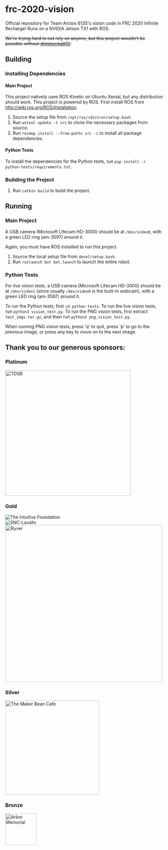 # frc-2020-vision

Official repository for Team Arctos 6135's vision code in FRC 2020 Infinite Recharge! Runs on a NVIDIA Jetson TX1 with ROS.

~~We're trying hard to not rely on anyone, but this project wouldn't be possible without [@mincrmatt12](https://github.com/mincrmatt12).~~

## Building

### Installing Dependencies

#### Main Project

This project natively uses ROS Kinetic on Ubuntu Xenial, but any distribution should work.
This project is powered by ROS. First install ROS from http://wiki.ros.org/ROS/Installation.

1. Source the setup file from `/opt/ros/<distro>/setup.bash`.
2. Run `wstool update -t src` to clone the necessary packages from source.
3. Run `rosdep install --from-paths src -i` to install all package dependencies.

#### Python Tests

To install the dependencies for the Python tests, run `pip install -r python-tests/requirements.txt`.

### Building the Project

1. Run `catkin build` to build the project.

## Running

### Main Project

A USB camera (Microsoft Lifecam HD-3000) should be at `/dev/video0`, with a green LED ring (am-3597) around it.

Again, you must have ROS installed to run this project.

1. Source the local setup file from `devel/setup.bash`.
2. Run `roslaunch bot bot.launch` to launch the entire robot.

### Python Tests

For live vision tests, a USB camera (Microsoft Lifecam HD-3000) should be at `/dev/video1` (since usually `/dev/video0` is the built-in webcam), with a green LED ring (am-3597) around it.

To run the Python tests, first `cd python-tests`.
To run the live vision tests, run `python3 vision_test.py`.
To run the PNG vision tests, first extract `test_imgs.tar.gz`, and then run `python3 png_vision_test.py`.

When running PNG vision tests, press 'q' to quit, press 'p' to go to the previous image, or press any key to move on to the next image.

## Thank you to our generous sponsors:
### Platinum
<img alt="TDSB" src="https://upload.wikimedia.org/wikipedia/en/thumb/6/60/Toronto_District_School_Board_Logo.svg/1200px-Toronto_District_School_Board_Logo.svg.png" height="400"/>

### Gold
<img alt="The Intuitive Foundation" src="https://images.squarespace-cdn.com/content/v1/575036b345bf2183563cd328/1564584203054-4XAQJMKZAM1FZKPP71ST/ke17ZwdGBToddI8pDm48kElPbZlriv4ByvPLLYTs3rRZw-zPPgdn4jUwVcJE1ZvWhcwhEtWJXoshNdA9f1qD7XxG-9FZQiNMT_ZdcQnlMXbFYWqAe63cqij5R0iA9W7XX4KjGb09mhyQhiOJiRgdGQ/Intuitive+Foundation+Logo.png"/>
<br/>
<img alt="SNC-Lavalin" src="https://upload.wikimedia.org/wikipedia/en/thumb/5/50/SNC-Lavalin_logo.svg/470px-SNC-Lavalin_logo.svg.png"/>
<br/>
<img alt="Ryver" src="https://ryver.com/wp-content/themes/bridge-child/images/logo-dark-2017.svg" width="500"/>

### Silver
<img alt="The Maker Bean Cafe" src="https://user-images.githubusercontent.com/32781310/52224389-eaf94480-2875-11e9-82ba-78ec58cd20cd.png" width="300">

### Bronze
<img alt="Arbor Memorial" src="https://www.cbc.ca/marketplace/content/images/Arbor_Logo.jpg" height="100"/>

